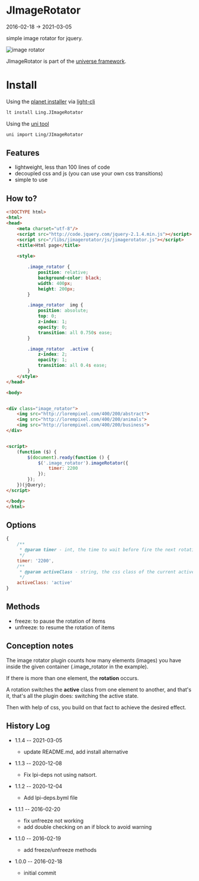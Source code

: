 JImageRotator
=============
2016-02-18 -> 2021-03-05



simple image rotator for jquery.




![image rotator](http://lingtalfi.com/img/universe/JImageRotator/imagerotator.gif)


JImageRotator is part of the [universe framework](https://github.com/karayabin/universe-snapshot).


Install
=============


Using the [planet installer](https://github.com/lingtalfi/Light_PlanetInstaller) via [light-cli](https://github.com/lingtalfi/Light_Cli)
```bash
lt install Ling.JImageRotator
```

Using the [uni tool](https://github.com/lingtalfi/universe-naive-importer)
```bash
uni import Ling/JImageRotator
```


Features
------------

- lightweight, less than 100 lines of code
- decoupled css and js (you can use your own css transitions)
- simple to use 




How to?
-------------


```html
<!DOCTYPE html>
<html>
<head>
    <meta charset="utf-8"/>
    <script src="http://code.jquery.com/jquery-2.1.4.min.js"></script>
    <script src="/libs/jimagerotator/js/jimagerotator.js"></script>
    <title>Html page</title>
    
    <style>

        .image_rotator {
            position: relative;
            background-color: black;
            width: 400px;
            height: 200px;
        }

        .image_rotator  img {
            position: absolute;
            top: 0;
            z-index: 1;
            opacity: 0;
            transition: all 0.750s ease;
        }

        .image_rotator  .active {
            z-index: 2;
            opacity: 1;
            transition: all 0.4s ease;
        }
    </style>
</head>

<body>


<div class="image_rotator">
    <img src="http://lorempixel.com/400/200/abstract">
    <img src="http://lorempixel.com/400/200/animals">
    <img src="http://lorempixel.com/400/200/business">
</div>


<script>
    (function ($) {
        $(document).ready(function () {
            $('.image_rotator').imageRotator({
                timer: 2200
            });
        });
    })(jQuery);
</script>

</body>
</html>
```




Options
------------
```js
{
    /**
     * @param timer - int, the time to wait before fire the next rotation
     */
    timer: '2200',
    /**
     * @param activeClass - string, the css class of the current active element.
     */
    activeClass: 'active'
}
```





Methods
-------------

- freeze: to pause the rotation of items
- unfreeze: to resume the rotation of items



Conception notes
--------------------

The image rotator plugin counts how many elements (images) you have inside the 
given container (.image_rotator in the example).

If there is more than one element, the **rotation** occurs.

A rotation switches the **active** class from one element to another, and that's it, that's all the plugin does: switching
the active state.

Then with help of css, you build on that fact to achieve the desired effect.
 
 




 
History Log
------------------

- 1.1.4 -- 2021-03-05

    - update README.md, add install alternative

- 1.1.3 -- 2020-12-08

    - Fix lpi-deps not using natsort.

- 1.1.2 -- 2020-12-04

    - Add lpi-deps.byml file

- 1.1.1 -- 2016-02-20

    - fix unfreeze not working
    - add double checking on an if block to avoid warning
    
- 1.1.0 -- 2016-02-19

    - add freeze/unfreeze methods
    
- 1.0.0 -- 2016-02-18

    - initial commit
    
     

